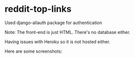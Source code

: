 # reddit-top-links

Used django-allauth package for authentication

Note: The front-end is just HTML. 
There's no database either.

Having issues with Heroku so it is not hosted either. 

Here are some screenshots:

